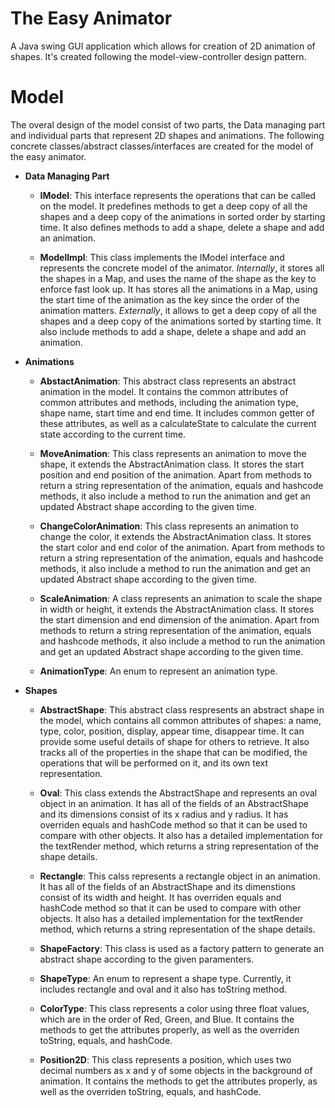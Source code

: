 # The Easy Animator
A Java swing GUI application which allows for creation of 2D animation of shapes. 
It's created following the model-view-controller design pattern.

# Model
The overal design of the model consist of two parts, the Data managing part and individual parts that represent 2D shapes and
animations.
The following concrete classes/abstract classes/interfaces are created for the model of the easy animator. 


- **Data Managing Part**

    - **IModel**: This interface represents the operations that can be called on the model. It predefines methods to get a 
    deep copy of all the shapes and a deep copy of the animations in sorted order by starting time. It also defines methods to 
    add a shape, delete a shape and add an animation.
    
    - **ModelImpl**: This class implements the IModel interface and represents the concrete model of the animator.
    *Internally*, it stores all the shapes in a Map, and uses the name of the shape as the key to enforce fast look up. 
    It has stores all the animations in a Map, using the start time of the animation as the key since the order of the 
    animation matters.
    *Externally*, it allows to get a deep copy of all the shapes and a deep copy of the animations sorted 
    by starting time. It also include methods to add a shape, delete a shape and add an animation.
    
 
- **Animations**   

    - **AbstactAnimation**: This abstract class represents an abstract animation in the model. It contains the common attributes of
    common attributes and methods, including the animation type, shape name, start time
    and end time. It includes common getter of these attributes, as well as a calculateState to
    calculate the current state according to the current time.
    
    - **MoveAnimation**: This class represents an animation to move the shape, it extends the AbstractAnimation
    class. It stores the start position and end position of the animation.
    Apart from methods to return a string representation of the animation, equals and hashcode methods, 
    it also include a method to run the animation and get an updated Abstract shape according to the given time.
    
    - **ChangeColorAnimation**: This class represents an animation to change the color, it extends the AbstractAnimation
    class. It stores the start color and end color of the animation. 
    Apart from methods to return a string representation of the animation, equals and hashcode methods, 
    it also include a method to run the animation and get an updated Abstract shape according to the given time.
    
    - **ScaleAnimation**: A class represents an animation to scale the shape in width or height, it extends
    the AbstractAnimation class. It stores the start dimension and end dimension of the animation.
    Apart from methods to return a string representation of the animation, equals and hashcode methods, 
    it also include a method to run the animation and get an updated Abstract shape according to the given time.
    
    - **AnimationType**: An enum to represent an animation type.
    
- **Shapes** 
    
    - **AbstractShape**: This abstract class respresents an abstract shape in the model, which contains all common               attributes of shapes: a name, type, color, position, display, appear time, disappear time. It can provide some useful       details of shape for others to retrieve. It also tracks all of the properties in the shape that can be modified, the         operations that will be performed on it, and its own text representation. 
    
    - **Oval**: This class extends the AbstractShape and represents an oval object in an animation. It has all of the fields    of an AbstractShape and its dimensions consist of its x radius and y radius. It has overriden equals and hashCode method      so that it can be used to compare with other objects. It also has a detailed implementation for the textRender method,      which returns a string representation of the shape details. 

    - **Rectangle**: This calss represents a rectangle object in an animation. It has all of the fields of an AbstractShape     and its dimenstions consist of its width and height. It has overriden equals and hashCode method so that it can be           used to compare with other objects. It also has a detailed implementation for the textRender method, which returns a         string representation of the shape details. 
    
    - **ShapeFactory**: This class is used as a factory pattern to generate an abstract shape according to the given             paramenters.  

    - **ShapeType**: An enum to represent a shape type. Currently, it includes rectangle and oval and it also has toString       method.
    
    - **ColorType**: This class represents a color using three float values, which are in the order of Red, Green, and Blue.     It contains the methods to get the attributes properly, as well as the overriden toString, equals, and hashCode.
    
    - **Position2D**: This class represents a position, which uses two decimal numbers as x and y of some objects in the         background of animation. It contains the methods to get the attributes properly, as well as the overriden toString,         equals, and hashCode.
